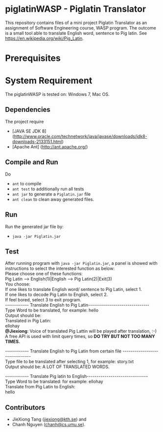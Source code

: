# piglatinWASP - Piglatin Translator
This repository contains files of a mini project Piglatin Translator as an assignment of Software Engineering course, WASP program.
The outcome is a small tool able to translate English word, sentence to Pig latin. See https://en.wikipedia.org/wiki/Pig_Latin. 

# Prerequisites
# System Requirement 
The piglatinWASP is tested on: Windows 7, Mac OS.  
## Dependencies
The project require 
* [JAVA SE JDK 8] (http://www.oracle.com/technetwork/java/javase/downloads/jdk8-downloads-2133151.html)
* [Apache Ant] (http://ant.apache.org/)

## Compile and Run
Do
* `ant` to compile
* `ant test` to additionally run all tests
* `ant jar` to generate a `Piglatin.jar` file
* `ant clean` to clean away generated files.

## Run

Run the generated jar file by:
* `java -jar Piglatin.jar`

## Test
After running program with `java -jar Piglatin.jar`, a panel is showed with instructions to select the interested function as below:<br />
Please choose one of these functions:<br />
Pig Latin --> English(1)|English --> Pig Latin(2)|Exit(3)<br />
You choose:<br />
If one likes to translate English word/ sentence to Pig Latin, select 1.<br />
If one likes to decode Pig Latin to English, select 2.<br />
If feel bored, select 3 to exit program.<br />
------------ Translate English to Pig Latin-------------------------------<br />
Type Word to be translated, for example: hello<br />
Output should be: <br />
Translated in Pig Latin:<br />
ellohay<br />
**@Jiexiong**: Voice of translated Pig Lattin will be played after translation, :-) A free API is used with limit query times, so **DO TRY BUT NOT TOO MANY TIMES.**

------------ Translate English to Pig Latin from certain file -------------------------------<br />
Type file to be translated after selecting 1, for example: story.txt <br />
Output should be: A LOT OF TRANSLATED WORDS.

------------ Translate Pig latin to English-------------------------------<br />
Type Word to be translated: for example: ellohay<br />
Translate from Pig Latin to English:<br />
hello<br />

## Contributors
* JieXiong Tang (jiexiong@kth.se) and
* Chanh Nguyen (chanh@cs.umu.se).


